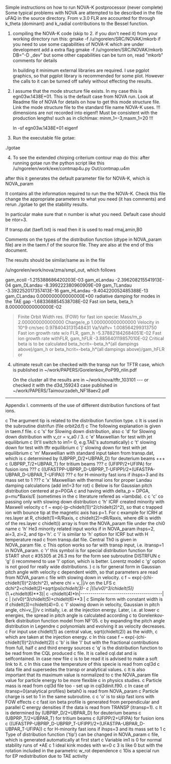 Simple instructions on how to run NOVA-K postprocessor (never complete)
Some typical problems with NOVA are attempted to be described in the
file uFAQ in the source directory.
From v.3.0 FLR are accounted for through k_theta (dominant) and k_radial 
contributions to the Bessel function. 

1. compiling the NOVA-K code (skip to 2. if you don't need it)
   from your working directory run this:
   gmake -f /u/ngorelen/SRC/NOVAK/mkorb
   if you need to use some capabilities of NOVA-K which are under 
   development add a extra flag 
   gmake -f /u/ngorelen/SRC/NOVAK/mkorb DB="-D _dev" 
   but some other capabilities can be turn on, read "mkorb" comments for details

   In building it minimum external libraries are required. I use pgplot
   graphics, so that pgplot library is recommended for some
   plot. However the calls to it can be turned off safely without
   effecting the results. 

2. I assume that the mode structure file exists. In my case this is
   egn03w.1438E+01. This is the default case from NOVA run. Look at
   Readme file of NOVA for details on how to get this mode structure
   file. Link the mode structure file to the standard file name NOVA-K
   uses. !!! dimensions are not recorded into eigenf! Must be consistent 
   with the production lengths! such as in clichlmax: minm_1=-3,maxm_1=20 !!!
   
   ln -sf egn03w.1438E+01 eigenf

3. Run the executable file gotae: 

  ./gotae

4. To see the extended chirping criterium contour map do this:
	after running gotae run the python script like this
	/u/ngorelen/work/exe/contmap4u.py Out/contmap.u4m

after this it generates the default parameter file for NOVA-K, which is
NOVA_param

It contains all the information required to run the the NOVA-K. Check
this file change the appropriate parameters to what you need (it has
comments) and rerun ./gotae to get the stability results.

In particular make sure that n number is what you need. Default case
should be ntor=3. 

If transp.dat (taefl.txt) is read then it is used to read rmaj,amin,B0

Comments on the types of the distribution function (dtype in NOVA_param
file) are in the taem.f of the source file. They are also at the end of
this document. 

The results should be similar/same as in the file

/u/ngorelen/work/nova/zma/smpl_out, which follows

 gam_ecoll
 -1.215388686420203E-03
 gam_eLandau
 -2.396208215541913E-04
 gam_DLandau
 -8.399222380960909E-09
 gam_TLandau
 -3.392252017357413E-16
 gam_HLandau
 -9.404220052485388E-13
 gam_CLandau
 0.000000000000000E+00
 radiative damping for modes in the TAE gap
 -1.683368854538708E-02
 Fast ion beta, beta_h
 8.000000000000000E-02
 >Finite Orbit Width res. (FOW) for fast ion specie:
  Mass/m_p
 2.000000000000000
  Charge/e_p
 1.000000000000000
  Velocity in 10^9 cm/sec
 0.9784043131548431
  Va/Valfv=
 1.008564299313750
 Fast ion growth rate w/o FLR, gam_h
 -5.378821842684051E-02
 Fast ion growth rate withFLR, gam_hFLR
 -3.885640119857010E-02
 Critical beta is to be calculated
 beta_hcrit=-beta_h*(all dampings above)/gam_h or 
 beta_hcrit=-beta_h*(all dampings above)/gam_hFLR or 

4. ultimate result can be checked with the transp run for TFTR case,
   which is published in ~/work/PAPERS/Gorelenkov_PoP99_nlin.pdf

   On the cluster all the results are in ~/work/nova/tftr_103101
 --- or checked it with the d3d_159243 case published in ~/work/PAPERS/Taimourzadeh_NF18aev2.pdf

********************************************************************************
Appendix I. comments of the use of different distribution functions of
fast ions. 

c The argument tip is related to the distribution function type.
c It is used in the subroutine distrifun (file orbit2d.f)
c The following explanation is given in taem.f file.
c
c     's' for Slowing down distribution, also
c     'd' for Slowing down distribution with v_cr = v_a0 / 3.
c     'e' Maxwellian for test with jet equilibrium 
c         (It'll switch to im1= 0, e.g.TAE's automatically)
c     't' slowing down for test with tftr equilibrium
c     'j' slowing down for test with jet equilibrium
c     'm' Maxwellian with standard input taken from transp.dat, which is 
c     	  determined by (UBPRP_D/2+UBPAR_D) for deuterium beams +++
c                           (UBPRP_T/2+UBPAR_T) for tritium beams ???
c                           (UFIPP/2+UFIPA) for fusion ions 	  ???
c                           ((UFASTPP-UBPRP_D-UBPRP_T-UFIPP)/2+(UFASTPA-UBPAR_D-UBPAR_T-UFIPA)) ???
c                           for H-minority fast ions if ihsps=3 and its mass set to 1		???
c     'x' Maxwellian with thermal ions for proper Landau damping calculations (add im1=3 for rot)
c   Below is for Gaussian pitch distribution centered at p=P0GA
c   and having width delta_p = DPGA, p=mu*Baxis/E (sometimes in the
c   literature refered as =lambda). 
c
c     'c' co passing only with slowing down distribution
c     'h' ICRF created minority with Maxwell velocity
c         f ~ exp(-(p-chidelt(1))^2/chidelt(2)^2), so that
c         trapped ion with bounce tip at the magnetic axis has p=1. For
c         example for ICRH at res.layer at R, chidelt(1)=R/Raxis, 
c         chidelt(2)=dR/Raxis, where dR is width of the res.layer
c         chidelt(i) array is from the NOVA_param file under the chi0 name
c	'h' He3 minority related input works if in NOVA_param ihsps=2, ai=3, zi=2, and tip='h'.
c     'i' is similar to 'h' option for ICRF but with H temperature read 
c         from transp.dat file. Central Th0 is given in NOVA_param file.
c         This option works so far with transp input, i.e. itransp=1 in NOVA_param.
c     'r' this symbol is for special distribution function for START shot
c         #35305 at 26.3 ms for the form see subroutine DISTRFUN
c     'g' (i recommend to use 'l' option, which is better. Lorentz model
c         'g' option is not good for really wide distributions. )
c         is for general form in Gaussian pitch angle with velocity
c         dependent width, so that parameters are read from NOVA_param
c         file with slowing down in velocity. 
c         f ~ exp(-(chi-chidelt(1))^2/dchi^2), where chi = v_||/v on the LFS
c         dchi^2=chidelt(2)+sqrt(psi)*chidelt(3)-
c                        |((v/v0)^3/chidelt(5))*(1.+chidelt(6)**3)|
c          -chidelt(4)*ln|----------------------------------------|
c                        |  (v/v0)^3/chidelt(5)+chidelt(6)**3     |
c         Simple form with constant width is if chidelt(3)=chidelt(4)=0. 
c     'l' slowing down in velocity, Gaussian in pitch angle, chi=v_||/v
c         initially, i.e. at the injection energy. Later, i.e. at lower
c         energies, the spread in pitch angle is calculated according 
c         to Gorelenkov-Berk distribution function model from NF'05. 
c         by expanding the pitch angle distribution in Legendre
c         polynomials and evolving it as velocity decreases. 
c         For input use chidelt(1) as central value, sqrt(chidelt(2)) as the width,
c         which are taken at the injection energy. 
c         In this case f ~ exp(-(chi-chidelt(1))^2/chidelt(2))
c     'b' is like 'l' but with the fractional contributions from full, half 
c         and third energy sources
c     'q' is the distribution function to be read from the CQL produced
c         file. It is called cql.dat and is selfcontained. In case new file
c         is to be read it is advised to make a soft link to it.
c         In this case the temperature of this specie is read from cql3d
c         data file and supersedes the transp or analytical values. 
c         It is also important that its maximum value is normalized to 
c         the NOVA_param file value for particle energy to be more flexible 
c         in physics studies. 
c         Particle mass is read from cql3d file too - set up in cql3dinit.f90.
c         In case of itransp=0(analytical profiles) betah0 is read from NOVA_param
c         Particle charge is set to 1 in the same subroutine.
c
c     'o' is to skip fast ions with FOW effects
c
c     fast ion beta profile is generated from perpendicular and parallel
C     energy densities if the data is read from TRANSP (itransp=1). 
c       It is determined by (UBPRP_D/2+UBPAR_D) for deuterium beams
c                           (UBPRP_T/2+UBPAR_T) for tritium beams
c                           (UFIPP/2+UFIPA) for fusion ions
c                           ((UFASTPP-UBPRP_D-UBPRP_T-UFIPP)/2+(UFASTPA-UBPAR_D-UBPAR_T-UFIPA))
c                           for H-minority fast ions if ihsps=3 and its mass set to 1
c     Type of distribution function ('tip') can be changed in NOVA_param
c     file, which is generated automatically at first start
c     Variable im1 is 0 for normal stability runs of *AE
c                     1     ideal kink modes with w=0
c                     3 is like 0 but with the rotation included in the parametric w_rot dependence
c                     10is a special run for EP redistribution due to TAE activity
